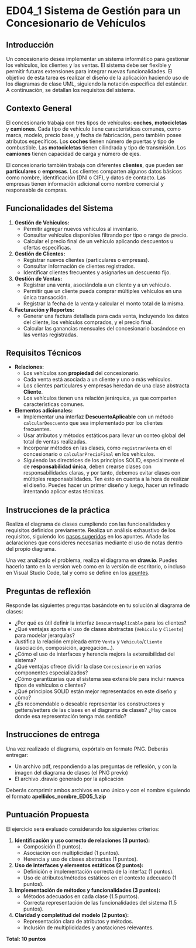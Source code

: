 # ED04_1 Sistema de Gestión para un Concesionario de Vehículos

## Introducción

Un concesionario desea implementar un sistema informático para gestionar los vehículos, los clientes y las ventas. El sistema debe ser flexible y permitir futuras extensiones para integrar nuevas funcionalidades.
El objetivo de esta tarea es realizar el diseño de la aplicación haciendo uso de los diagramas de clase UML, siguiendo la notación específica del estándar.
A continuación, se detallan los requisitos del sistema.

## **Contexto General**

El concesionario trabaja con tres tipos de vehículos: **coches**, **motocicletas** y **camiones**. Cada tipo de vehículo tiene características comunes, como marca, modelo, precio base, y fecha de fabricación, pero también posee atributos específicos. Los **coches** tienen número de puertas y tipo de combustible. Las **motocicletas** tienen cilindrada y tipo de transmisión. Los **camiones** tienen capacidad de carga y número de ejes.

El concesionario también trabaja con diferentes **clientes**, que pueden ser **particulares** o **empresas**. Los clientes comparten algunos datos básicos como nombre, identificación (DNI o CIF), y datos de contacto. Las empresas tienen información adicional como nombre comercial y responsable de compras.

## **Funcionalidades del Sistema**

1. **Gestión de Vehículos:**  
   - Permitir agregar nuevos vehículos al inventario.  
   - Consultar vehículos disponibles filtrando por tipo o rango de precio.  
   - Calcular el precio final de un vehículo aplicando descuentos u ofertas específicas.  
2. **Gestión de Clientes:**  
   - Registrar nuevos clientes (particulares o empresas).  
   - Consultar información de clientes registrados.  
   - Identificar clientes frecuentes y asignarles un descuento fijo.  
3. **Gestión de Ventas:**  
   - Registrar una venta, asociándola a un cliente y a un vehículo.  
   - Permitir que un cliente pueda comprar múltiples vehículos en una única transacción.  
   - Registrar la fecha de la venta y calcular el monto total de la misma.  
4. **Facturación y Reportes:**  
   - Generar una factura detallada para cada venta, incluyendo los datos del cliente, los vehículos comprados, y el precio final.  
   - Calcular las ganancias mensuales del concesionario basándose en las ventas registradas.

## **Requisitos Técnicos**

- **Relaciones:**  
  - Los vehículos son **propiedad** del concesionario.  
  - Cada venta está asociada a un cliente y uno o más vehículos.  
  - Los clientes particulares y empresas heredan de una clase abstracta **Cliente**.  
  - Los vehículos tienen una relación jerárquica, ya que comparten características comunes.  
- **Elementos adicionales:**  
  - Implementar una interfaz **DescuentoAplicable** con un método `calcularDescuento` que sea implementado por los clientes frecuentes.  
  - Usar atributos y métodos estáticos para llevar un conteo global del total de ventas realizadas.  
  - Incorporar métodos en las clases, como `registrarVenta` en el concesionario o `calcularPrecioFinal` en los vehículos.
  - Siguiendo las directrices de los principios SOLID, especialmente el de **responsabilidad única**, deben crearse clases con responsabilidades claras, y por tanto, debemos evitar clases con múltiples responsabilidades. Ten esto en cuenta a la hora de realizar el diseño. Puedes hacer un primer diseño y luego, hacer un refinado intentando aplicar estas técnicas.

## Instrucciones de la práctica

Realiza el diagrama de clases cumpliendo con las funcionalidades y requisitos definidos previamente. Realiza un análisis exhaustivo de los requisitos, siguiendo los [pasos sugeridos](/UD4%20-%20Introducción%20a%20POO,%20diagramas%20UML%20y%20diagramas%20de%20clases/ud04_2_notacion_uml_diagramas_clases.md/#19-cómo-crear-un-diagrama-de-clases-a-partir-de-la-descripción-de-un-problema) en los apuntes. Añade las aclaraciones que consideres necesarias mediante el uso de notas dentro del propio diagrama.

Una vez analizado el problema, realiza el diagrama en **draw.io**. Puedes hacerlo tanto en la version web como en la versión de escritorio, o incluso en Visual Studio Code, tal y como se define en los [apuntes](/UD4%20-%20Introducción%20a%20POO,%20diagramas%20UML%20y%20diagramas%20de%20clases/ud04_3_editores_uml.md/#).

## Preguntas de reflexión

Responde las siguientes preguntas basándote en tu solución al diagrama de clases:

- ¿Por qué es útil definir la interfaz `DescuentoAplicable` para los clientes?
- ¿Qué ventajas aporta el uso de clases abstractas (`Vehiculo` y `Cliente`) para modelar jerarquías?
- Justifica la relación empleada entre `Venta` y `Vehiculo`/`Cliente` (asociación, composición, agregación...).
- ¿Cómo el uso de interfaces y herencia mejora la extensibilidad del sistema?
- ¿Qué ventajas ofrece dividir la clase `Concesionario` en varios componentes especializados?
- ¿Cómo garantizarías que el sistema sea extensible para incluir nuevos tipos de vehículos o clientes?
- ¿Qué principios SOLID están mejor representados en este diseño y cómo?
- ¿Es recomendable o deseable representar los constructores y getters/setters de las clases en el diagrama de clases? ¿Hay casos donde esa representación tenga más sentido?

## Instrucciones de entrega

Una vez realizado el diagrama, expórtalo en formato PNG. Deberás entregar:

- Un archivo pdf, respondiendo a las preguntas de reflexión, y con la imagen del diagrama de clases (el PNG previo)
- El archivo .drawio generado por la aplicación

Deberás comprimir ambos archivos en uno único y con el nombre siguiendo el formato **apellidos_nombre_ED05_1.zip**

## **Puntuación Propuesta**

El ejercicio será evaluado considerando los siguientes criterios:

1. **Identificación y uso correcto de relaciones (3 puntos):**  
   - Composición (1 puntos).  
   - Asociación con multiplicidad (1 puntos).  
   - Herencia y uso de clases abstractas (1 puntos).  
2. **Uso de interfaces y elementos estáticos (2 puntos):**  
   - Definición e implementación correcta de la interfaz (1 puntos).  
   - Uso de atributos/métodos estáticos en el contexto adecuado (1 puntos).  
3. **Implementación de métodos y funcionalidades (3 puntos):**  
   - Métodos adecuados en cada clase (1.5 puntos).  
   - Correcta representación de las funcionalidades del sistema (1.5 puntos).  
4. **Claridad y completitud del modelo (2 puntos):**  
   - Representación clara de atributos y métodos.  
   - Inclusión de multiplicidades y anotaciones relevantes.

**Total: 10 puntos**
